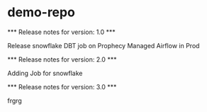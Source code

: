 # demo-repo

*** Release notes for version: 1.0 ***

Release snowflake DBT job on Prophecy Managed Airflow in Prod

*** Release notes for version: 2.0 ***

Adding Job for snowflake

*** Release notes for version: 3.0 ***

frgrg